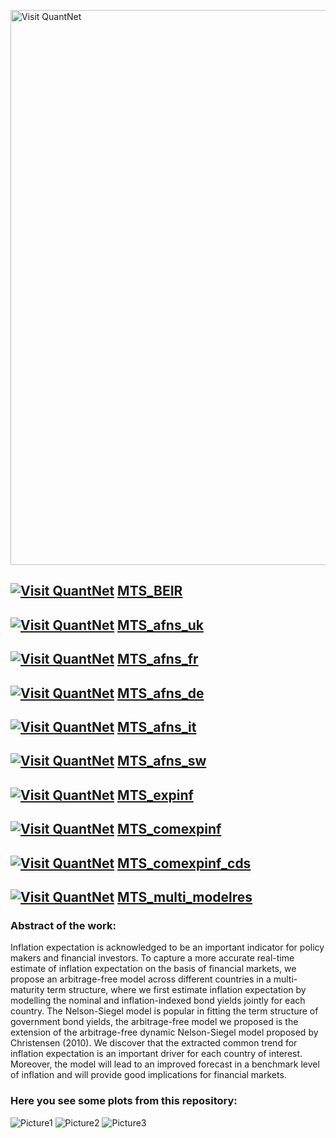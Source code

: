 
[<img src="https://github.com/QuantLet/Styleguide-and-FAQ/blob/master/pictures/banner.png" width="888" alt="Visit QuantNet">](http://quantlet.de/)

## [<img src="https://github.com/QuantLet/Styleguide-and-FAQ/blob/master/pictures/qloqo.png" alt="Visit QuantNet">](http://quantlet.de/) **[MTS_BEIR](https://github.com/QuantLet/MTS/tree/master/MTS_BEIR)**

## [<img src="https://github.com/QuantLet/Styleguide-and-FAQ/blob/master/pictures/qloqo.png" alt="Visit QuantNet">](http://quantlet.de/) **[MTS_afns_uk](https://github.com/QuantLet/MTS/tree/master/MTS_afns_uk)**

## [<img src="https://github.com/QuantLet/Styleguide-and-FAQ/blob/master/pictures/qloqo.png" alt="Visit QuantNet">](http://quantlet.de/) **[MTS_afns_fr](https://github.com/QuantLet/MTS/tree/master/MTS_afns_fr)**

## [<img src="https://github.com/QuantLet/Styleguide-and-FAQ/blob/master/pictures/qloqo.png" alt="Visit QuantNet">](http://quantlet.de/) **[MTS_afns_de](https://github.com/QuantLet/MTS/tree/master/MTS_afns_de)**

## [<img src="https://github.com/QuantLet/Styleguide-and-FAQ/blob/master/pictures/qloqo.png" alt="Visit QuantNet">](http://quantlet.de/) **[MTS_afns_it](https://github.com/QuantLet/MTS/tree/master/MTS_afns_it)**

## [<img src="https://github.com/QuantLet/Styleguide-and-FAQ/blob/master/pictures/qloqo.png" alt="Visit QuantNet">](http://quantlet.de/) **[MTS_afns_sw](https://github.com/QuantLet/MTS/tree/master/MTS_afns_sw)**

## [<img src="https://github.com/QuantLet/Styleguide-and-FAQ/blob/master/pictures/qloqo.png" alt="Visit QuantNet">](http://quantlet.de/) **[MTS_expinf](https://github.com/QuantLet/MTS/tree/master/MTS_expinf)**

## [<img src="https://github.com/QuantLet/Styleguide-and-FAQ/blob/master/pictures/qloqo.png" alt="Visit QuantNet">](http://quantlet.de/) **[MTS_comexpinf](https://github.com/QuantLet/MTS/tree/master/MTS_comexpinf)**

## [<img src="https://github.com/QuantLet/Styleguide-and-FAQ/blob/master/pictures/qloqo.png" alt="Visit QuantNet">](http://quantlet.de/) **[MTS_comexpinf_cds](https://github.com/QuantLet/MTS/tree/master/MTS_comexpinf_cds)**

## [<img src="https://github.com/QuantLet/Styleguide-and-FAQ/blob/master/pictures/qloqo.png" alt="Visit QuantNet">](http://quantlet.de/) **[MTS_multi_modelres](https://github.com/QuantLet/MTS/tree/master/MTS_multi_modelres)**

### Abstract of the work:
Inflation expectation is acknowledged to be an important indicator for policy makers and financial investors. To capture a more accurate 
real-time estimate of inflation expectation on the basis of financial markets, we propose an arbitrage-free model across different countries 
in a multi-maturity term structure, where we first estimate inflation expectation by modelling the nominal and inflation-indexed bond yields 
jointly for each country. The Nelson-Siegel model is popular in fitting the term structure of government bond yields, the arbitrage-free model 
we proposed is the extension of the arbitrage-free dynamic Nelson-Siegel model proposed by Christensen (2010). We discover that the extracted 
common trend for inflation expectation is an important driver for each country of interest. Moreover, the model will lead to an 
improved forecast in a benchmark level of inflation and will provide good implications for financial markets.

### Here you see some plots from this repository:

![Picture1](https://github.com/QuantLet/MTS/blob/master/MTS_BEIR/MTS_BEIR.png)
![Picture2](https://github.com/QuantLet/MTS/blob/master/MTS_multi_modelres/MTS_multi_modelres.png)
![Picture3](https://github.com/QuantLet/MTS/blob/master/MTS_afns_de/MTS_afns_de.png)
